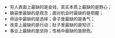 * 穷人表面上最缺的是金钱，其实本质上最缺的是野心；
* 脑袋里最缺的是观念；面对机会时最缺的是把握；
* 命运中最缺的是选择；骨子里最缺的是勇气；
* 改变上最缺的是行动；肚子里最缺的是知识；
* 事业上最缺的是坚持；性格中最缺的是胆色。